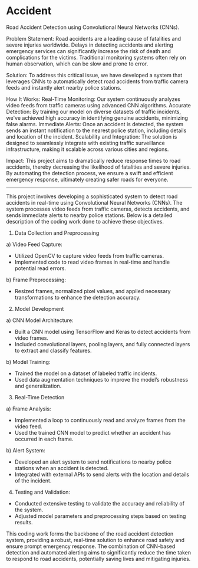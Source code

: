 # Accident
Road Accident Detection using Convolutional Neural Networks (CNNs).

Problem Statement:
Road accidents are a leading cause of fatalities and severe injuries worldwide. Delays in detecting accidents and alerting emergency services can significantly increase the risk of death and complications for the victims. Traditional monitoring systems often rely on human observation, which can be slow and prone to error.

Solution:
To address this critical issue, we have developed a system that leverages CNNs to automatically detect road accidents from traffic camera feeds and instantly alert nearby police stations.

How It Works:
Real-Time Monitoring: Our system continuously analyzes video feeds from traffic cameras using advanced CNN algorithms.
Accurate Detection: By training our model on diverse datasets of traffic incidents, we've achieved high accuracy in identifying genuine accidents, minimizing false alarms.
Immediate Alerts: Once an accident is detected, the system sends an instant notification to the nearest police station, including details and location of the incident.
Scalability and Integration: The solution is designed to seamlessly integrate with existing traffic surveillance infrastructure, making it scalable across various cities and regions.

Impact: This project aims to dramatically reduce response times to road accidents, thereby decreasing the likelihood of fatalities and severe injuries. By automating the detection process, we ensure a swift and efficient emergency response, ultimately creating safer roads for everyone.



--------------------------------------------------------------------------------------------------------------------------------------------------------

This project involves developing a sophisticated system to detect road accidents in real-time using Convolutional Neural Networks (CNNs). The system processes video feeds from traffic cameras, detects accidents, and sends immediate alerts to nearby police stations. Below is a detailed description of the coding work done to achieve these objectives.

1. Data Collection and Preprocessing

a) Video Feed Capture:
* Utilized OpenCV to capture video feeds from traffic cameras.
* Implemented code to read video frames in real-time and handle potential read errors.
  
b) Frame Preprocessing:
* Resized frames, normalized pixel values, and applied necessary transformations to enhance the detection accuracy.

2. Model Development

a) CNN Model Architecture:
* Built a CNN model using TensorFlow and Keras to detect accidents from video frames.
* Included convolutional layers, pooling layers, and fully connected layers to extract and classify features.
  
b) Model Training:
* Trained the model on a dataset of labeled traffic incidents.
* Used data augmentation techniques to improve the model’s robustness and generalization.

3. Real-Time Detection

a) Frame Analysis:
* Implemented a loop to continuously read and analyze frames from the video feed.
* Used the trained CNN model to predict whether an accident has occurred in each frame.

b) Alert System:
* Developed an alert system to send notifications to nearby police stations when an accident is detected.
* Integrated with external APIs to send alerts with the location and details of the incident.

4. Testing and Validation:

* Conducted extensive testing to validate the accuracy and reliability of the system.
* Adjusted model parameters and preprocessing steps based on testing results.

This coding work forms the backbone of the road accident detection system, providing a robust, real-time solution to enhance road safety and ensure prompt emergency response. The combination of CNN-based detection and automated alerting aims to significantly reduce the time taken to respond to road accidents, potentially saving lives and mitigating injuries.
